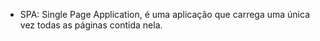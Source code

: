 - SPA: Single Page Application, é uma aplicação que carrega uma única vez todas as páginas contida nela.
